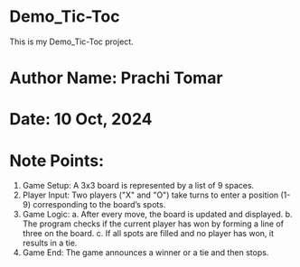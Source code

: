 # Demo_Tic-Toc
This is my Demo_Tic-Toc project.
# Author Name: Prachi Tomar
# Date: 10 Oct, 2024
# Note Points:
1. Game Setup: A 3x3 board is represented by a list of 9 spaces.
2. Player Input: Two players ("X" and "O") take turns to enter a position (1-9) corresponding to the board’s spots.
3. Game Logic:
   a. After every move, the board is updated and displayed.
   b. The program checks if the current player has won by forming a line of three on the board.
   c. If all spots are filled and no player has won, it results in a tie.
4. Game End: The game announces a winner or a tie and then stops.

